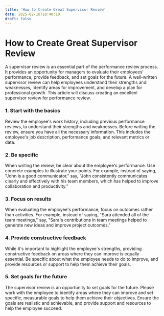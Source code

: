 ```yaml
---
title: 'How to Create Great Supervisor Review'
date: 2025-02-18T18:40:10
draft: false
---
```


# How to Create Great Supervisor Review

A supervisor review is an essential part of the performance review process. It provides an opportunity for managers to evaluate their employees' performance, provide feedback, and set goals for the future. A well-written supervisor review can help employees understand their strengths and weaknesses, identify areas for improvement, and develop a plan for professional growth. This article will discuss creating an excellent supervisor review for performance review.

### **1. Start with the basics**

Review the employee's work history, including previous performance reviews, to understand their strengths and weaknesses. Before writing the review, ensure you have all the necessary information. This includes the employee's job description, performance goals, and relevant metrics or data.

### **2. Be specific**

When writing the review, be clear about the employee's performance. Use concrete examples to illustrate your points. For example, instead of saying, "John is a good communicator," say, "John consistently communicates clearly and effectively with his team members, which has helped to improve collaboration and productivity."

### **3. Focus on results**

When evaluating the employee's performance, focus on outcomes rather than activities. For example, instead of saying, "Sara attended all of the team meetings," say, "Sara's contributions in team meetings helped to generate new ideas and improve project outcomes."

### **4. Provide constructive feedback**

While it's important to highlight the employee's strengths, providing constructive feedback on areas where they can improve is equally essential. Be specific about what the employee needs to do to improve, and provide resources or support to help them achieve their goals.

### **5. Set goals for the future**

The supervisor review is an opportunity to set goals for the future. Please work with the employee to identify areas where they can improve and set specific, measurable goals to help them achieve their objectives. Ensure the goals are realistic and achievable, and provide support and resources to help the employee succeed.
